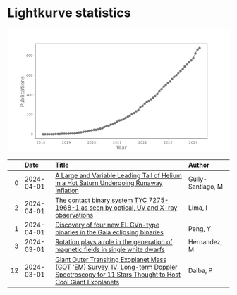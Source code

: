 
<h1>Lightkurve statistics</h1>

![publications](out/lightkurve-publications.png)  

|    | Date       | Title                                                                                                                                                                                                           | Author            |
|---:|:-----------|:----------------------------------------------------------------------------------------------------------------------------------------------------------------------------------------------------------------|:------------------|
|  0 | 2024-04-01 | [A Large and Variable Leading Tail of Helium in a Hot Saturn Undergoing Runaway Inflation](https://ui.adsabs.harvard.edu/abs/2024AJ....167..142G/abstract)                                                      | Gully-Santiago, M |
|  2 | 2024-04-01 | [The contact binary system TYC 7275-1968-1 as seen by optical, UV and X-ray observations](https://ui.adsabs.harvard.edu/abs/2024NewA..10702145L/abstract)                                                       | Lima, I           |
|  1 | 2024-04-01 | [Discovery of four new EL CVn-type binaries in the Gaia eclipsing binaries](https://ui.adsabs.harvard.edu/abs/2024NewA..10702153P/abstract)                                                                     | Peng, Y           |
|  3 | 2024-03-01 | [Rotation plays a role in the generation of magnetic fields in single white dwarfs](https://ui.adsabs.harvard.edu/abs/2024MNRAS.528.6056H/abstract)                                                             | Hernandez, M      |
| 12 | 2024-03-01 | [Giant Outer Transiting Exoplanet Mass (GOT 'EM) Survey. IV. Long-term Doppler Spectroscopy for 11 Stars Thought to Host Cool Giant Exoplanets](https://ui.adsabs.harvard.edu/abs/2024ApJS..271...16D/abstract) | Dalba, P          |
    